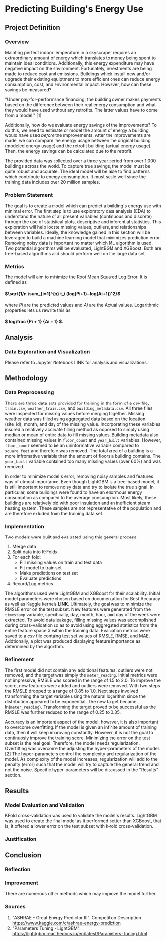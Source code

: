 # Predicting Building's Energy Use

## Project Definition
### Overview

Mainting perfect indoor temperature in a skyscraper requires an extraordinary amount of energy which translates to money being spent to maintain ideal conditions. Additionally, this energy expenditure may have negative impact on the environment. Fortunately, investments are being made to reduce cost and emissions. Buildings which install new and/or upgrade their existing equiptment to more efficient ones can reduce energy consumption, cost, and environmental impact. However, how can these savings be measured? 


"Under pay-for-performance financing, the building owner makes payments based on the difference between their real energy consumption and what they would have used without any retrofits. The latter values have to come from a model." [1]

Additionally, how do we evaluate energy savings of the improvements? To do this, we need to estimate or model the amount of energy a building would have used *before* the improvements. After the improvements are made, we can compare the energy usage between the original building (modeled energy usage) and the retrofit building (actual energy usage). Then, the energy savings can be calculated due to the retrofit. 

The provided data was collected over a three year period from over 1,000 buildings across the world. To capture true savings, the model must be quite robust and accurate. The ideal model will be able to find patterns which contribute to energy consumption. It must scale well since the training data includes over 20 million samples. 

### Problem Statement
The goal is to create a model which can predict a building's energy use with minimal error. The first step is to use exploratory data analysis (EDA) to understand the nature of all present variables (continuous and discrete) through the use of statistical plots, descriptive and inferential statistics. This exploration will help locate missing values, outliers, and relationships between variables. Ideally, the knowledge gained in this section will be leveraged to build a machine learning model that minimizes prediction error. Removing noisy data is important no matter which ML algorithm is used. Two potential algorithms will be evaluated, LightBGM and XGBoost. Both are tree-based algorithms and should perform well on the large data set. 



### Metrics
The model will aim to minimize the Root Mean Squared Log Error. It is defined as 

#### $\sqrt{1/n \sum_{i=1}^{n} t_i (log(Pi+1)−log(Ai+1))^2}$


where $Pi$ are the predicted values and $Ai$ are the Actual values. Logarithmic properties lets us rewrite this as

#### $ log\frac {Pi + 1} {Ai + 1} $. 


## Analysis
### Data Exploration and Visualization
Please refer to Jupyter Notebook LINK for analysis and visualizations.


## Methodology
### Data Preprocessing
There are three data sets provided for training in the form of a *csv* file, `train.csv`, `weather_train.csv`, and `building_metadata.csv`. All three files were inspected for missing values before merging together. Missing weather data was filled using aggregated data based on the location (site_id), month, and day of the missing value. Incorporating these variables insured a relatively accruate filling method as ooposed to simply using median or mean of entire data to fill missing values. Building metadata also contained missing values in `floor_count` and `year_built` variables. However, `floor_count` seemed to be an uninformative variable compared to `square_feet` and therefore was removed. The total area of a building is a more infromative variable than the amount of floors a building contains. The `year_built` variable contained too many missing values (over 60%) and was removed. 

In order to minimize model's error, removing noisy samples and features was of utmost importance. Even though LightGBM is a tree-based model, it is still important to remove noisy data and try to isolate the true signal. In particular, some buildings were found to have an enormous energy consumption as compared to the average consumption. Most likely, these buildings are relatively old with poor insulation and an inefficient steam heating system. These samples are not representative of the population and are therefore exluded from the training data set. 

### Implementation
Two models were built and evaluated using this general process:
1. Merge data
2. Split data into K-Folds
3. For each fold:
    - Fill missing values on train and test data
    - Fit model to train set
    - Make predictions on test set
    - Evaluate predictions
4. Record/Log metrics

The algorithms used were LightGBM and XGBoost for their scalability. Initial model parameters were chosen based on documentation for Best Accuracy as well as Kaggle kernels **LINK**. Ultimately, the goal was to minimize the RMSLE error on the test subset. New features were generated from the `timestamp` variable, specifically, day, month, hour, and day of the week were extracted. To avoid data leakage, filling missing values was accomplished during cross-validation so as to avoid using aggregated statistics from the entire feature space *X* within the training data. Evaluation metrics were saved to a *csv* file containg test set values of RMSLE, RMSE, and MAE. Addtionally, a plot was produced displaying feature importance as determined by the algorithm. 


### Refinement
The first model did not contain any additional features, outliers were not removed, and the target was simply the `meter_reading`. Initial metrics were not impressive, RMSLE was scored in the range of 1.5 to 2.0. To improve the score, new features were added and outliers were removed. With two steps the RMSLE dropped to a range of 0.85 to 1.0. Next steps involved transforming the target variable using the natural logarithm since the distribution appeared to be exponential. The new target became ln(`meter_reading`). Transforming the target proved to be successful as the RMSLE was further reduced to the range of 0.25 to 0.35.

Accuracy is an important aspect of the model, however, it is also important to overcome overfitting. If the model is given an infinite amount of training data, then it will keep improving constantly. However, it is not the goal to continuosly improve the training score. Minimizing the error on the test subset is the real goal. Therefore, the model needs regularization. Overfitting was overcome the adjusting the hyper-parameters of the model. [2] The hyper-parameters control the complexity and regularization of the model. As complexity of the model increases, regularization will add to the penalty (error) such that the model will try to capture the general trend and not the noise. Specific hyper-parameters will be discussed in the "Results" section. 

## Results
### Model Evaluation and Validation
KFold cross-validation was used to validate the model's results. LightGBM was used to create the final model as it performed better than XGBoost, that is, it offered a lower error on the test subset with k-fold cross-validation. 
### Justification


## Conclusion
### Reflection
### Improvement
There are numerous other methods which may improve the model further. 


### Sources
1. "ASHRAE - Great Energy Predictor III". Competition Description. https://www.kaggle.com/c/ashrae-energy-prediction
2. "Parameters Tuning - LightGBM". https://lightgbm.readthedocs.io/en/latest/Parameters-Tuning.html
